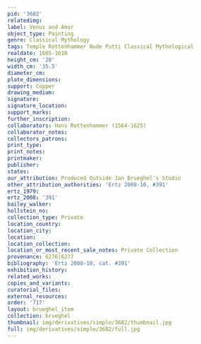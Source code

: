 ```yaml
---
pid: '3682'
relatedimg: 
label: Venus and Amor
object_type: Painting
genre: Classical Mythology
tags: Temple Rottenhammer Nude Putti Classical Mythological
realdate: 1605-1610
height_cm: '28'
width_cm: '35.5'
diameter_cm: 
plate_dimensions: 
support: Copper
drawing_medium: 
signature: 
signature_location: 
support_marks: 
further_inscription: 
collaborators: Hans Rottenhammer (1564-1625)
collaborator_notes: 
collectors_patrons: 
print_type: 
print_notes: 
printmaker: 
publisher: 
states: 
our_attribution: Produced Outside Jan Brueghel's Studio
other_attribution_authorities: 'Ertz 2008-10, #391'
ertz_1979: 
ertz_2008: '391'
bailey_walker: 
hollstein_no: 
collection_type: Private
location_country: 
location_city: 
location: 
location_collection: 
location_or_most_recent_sale_notes: Private Collection
provenance: 6276|6277
bibliography: 'Ertz 2008-10, cat. #391'
exhibition_history: 
related_works: 
copies_and_variants: 
curatorial_files: 
external_resources: 
order: '717'
layout: brueghel_item
collection: brueghel
thumbnail: img/derivatives/simple/3682/thumbnail.jpg
full: img/derivatives/simple/3682/full.jpg
---
```

